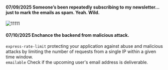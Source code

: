 #### 07/09/2025 Someone’s been repeatedly subscribing to my newsletter… just to mark the emails as spam. Yeah. Wild.
![11111](https://github.com/user-attachments/assets/108f8bf7-6c37-4644-b6e1-18541d434200)

#### 07/10/2025 Enchance the backend from malicious attack.
`express-rate-limit` protecting your application against abuse and malicious attacks by limiting the number of requests from a single IP within a given time window. <br />
`emailable` Check if the upcoming user's email address is deliverable.
